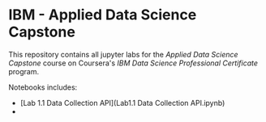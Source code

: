 # IBM - Applied Data Science Capstone
This repository contains all jupyter labs for the *Applied Data Science Capstone* course on Coursera's *IBM Data Science Professional Certificate* program.

Notebooks includes:
- [Lab 1.1 Data Collection API](Lab1.1 Data Collection API.ipynb)
- 
